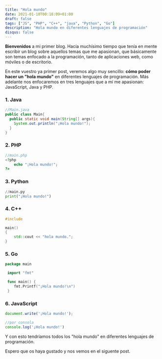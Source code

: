 ```yaml
---
title: "Hola mundo"
date: 2021-01-10T00:18:09+01:00
draft: false
tags: ["JS", "PHP", "C++", "java", "Python", "Go"]
description: "Hola mundo en diferentes lenguajes de programación"
disqus: false
---
```


**Bienvenidos** a mi primer blog. Hacía muchísimo tiempo que tenía en mente escribir un blog sobre aquellos temas que me apasionan, que básicamente son temas enfocado a la programación, tanto de aplicaciones web, como móviles o de escritorio.

En este vuestro ya primer post, veremos algo muy sencillo: **cómo poder hacer un "hola mundo"** en diferentes lenguajes de programación. Más adelante nos enfocaremos en tres lenguajes que a mí me apasionan: JavaScript, Java y PHP.

###  1. Java

```java
//Main.java
public class Main{
  public static void main(String[] args){
    System.out.println("¡Hola mundo!");
  }
}
```

###  2. PHP

```php
//main.php
<?php
	echo "¡Hola mundo!";
?>
```

### 3. Python

```python
//main.py
print("¡Hola mundo!")
```



### 4. C++

```c++
#include 

main()
{
	std::cout << "hola mundo.";
}
```

### 5. Go

```go
package main

 import "fmt"

 func main() {
	fmt.Printf("¡Hola mundo!\n")
 }
```

### 6. JavaScript

```javaScript
document.write('¡Hola mundo!');

//por consola
console.log('¡Hola mundo!')
```

Y con esto tendríamos todos los "hola mundo" en diferentes lenguajes de programación.

Espero que os haya gustado y nos vemos en el siguente post.
